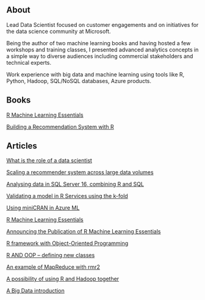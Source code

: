 

## About

Lead Data Scientist focused on customer engagements and on initiatives for the data science community at Microsoft.

Being the author of two machine learning books and having hosted a few workshops and training classes, I presented advanced analytics concepts in a simple way to diverse audiences including commercial stakeholders and technical experts.

Work experience with big data and machine learning using tools like R, Python, Hadoop, SQL/NoSQL databases, Azure products.



## Books

[R Machine Learning Essentials](http://www.amazon.co.uk/Machine-Learning-Essentials-Michele-Usuelli/dp/178398774X)

[Building a Recommendation System with R](http://www.amazon.co.uk/Building-Recommendation-System-Suresh-Gorakala/dp/1783554495)


## Articles

[What is the role of a data scientist](http://blogs.msdn.microsoft.com/data_insights_global_practice/2017/02/23/what-is-the-role-of-a-data-scientist/)

[Scaling a recommender system across large data volumes](http://blogs.msdn.microsoft.com/data_insights_global_practice/2016/08/08/scaling-a-recommender-system-across-large-data-volumes/)

[Analysing data in SQL Server 16, combining R and SQL](http://blogs.msdn.microsoft.com/data_insights_global_practice/2016/08/01/analysing-data-in-sql-server-16-combining-r-and-sql/)

[Validating a model in R Services using the k-fold](http://blogs.msdn.microsoft.com/data_insights_global_practice/2016/07/08/validating-a-model-in-r-services-using-the-k-fold-4/)

[Using miniCRAN in Azure ML](http://www.r-bloggers.com/using-minicran-in-azure-ml/)

[R Machine Learning Essentials](http://www.r-bloggers.com/r-machine-learning-essentials/)

[Announcing the Publication of R Machine Learning Essentials](http://www.r-bloggers.com/announcing-the-publication-of-r-machine-learning-essentials/)

[R framework with Object-Oriented Programming](http://www.r-bloggers.com/r-framework-with-object-oriented-programming/)

[R AND OOP – defining new classes](http://www.r-bloggers.com/r-and-oop-defining-new-classes/)

[An example of MapReduce with rmr2](http://www.r-bloggers.com/an-example-of-mapreduce-with-rmr2/)

[A possibility of using R and Hadoop together](http://www.r-bloggers.com/a-possibility-for-use-r-and-hadoop-together/)

[A Big Data introduction](http://www.r-bloggers.com/a-big-data-introduction/)



